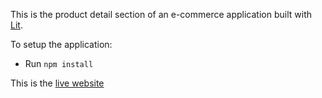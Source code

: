 This is the product detail section of an e-commerce application built with [Lit](https://lit.dev/).

To setup the application:
- Run `npm install`

This is the [live website](https://github.com/efosu-duffour/product-detail-section-e-commerce/tree/main)
